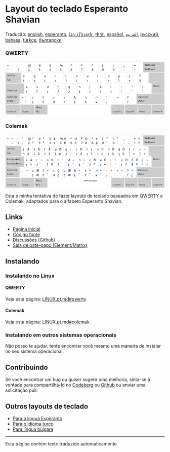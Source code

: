 # Layout do teclado Esperanto Shavian

Tradução: [english](README.md), [esperanto](README.eo.md), [𐑖𐑨𐑝𐑨 𐑧𐑕𐑐𐑧𐑮𐑨𐑵𐑑𐑩](README.eo_shaw.md), [中文](README.zh-CN.md), [español](README.es.md), [العربية](README.ar.md), [русский](README.ru.md), [bahasa](README.id.md), [türkçe](README.tr.md), [български](README.bg.md)

### QWERTY

![Visualize o Esperanto Shavian QWERTY](./media/preview_qwerty.png)

### Colemak

![Antevisão do Esperanto Shavian Colemak](./media/preview_colemak.png)

Esta é minha tentativa de fazer layouts de teclado baseados em QWERTY e Colemak, adaptados para o alfabeto Esperanto Shavian.

## Links

* [Pagina inicial](https://salif.github.io/shaw-eo/)
* [Código fonte](https://codeberg.org/salif/shaw-eo)
* [Discussões (Github)](https://github.com/salif/shaw-eo/discussions)
* [Sala de bate-papo (Element/Matrix)](https://matrix.to/#/#salif-colemak:mozilla.org)

## Instalando

### Instalando no Linux

#### QWERTY

Veja esta página: [LINUX.pt.md#qwerty](./LINUX.pt.md#qwerty)

#### Colemak

Veja esta página: [LINUX.pt.md#colemak](./LINUX.pt.md#colemak)

### Instalando em outros sistemas operacionais

Não posso te ajudar, tente encontrar você mesmo uma maneira de instalar no seu sistema operacional.

## Contribuindo

Se você encontrar um bug ou quiser sugerir uma melhoria, sinta-se à vontade para compartilhá-lo no [Codeberg] ou [Github] ou enviar uma solicitação pull.

[Github]: https://github.com/salif/shaw-eo/discussions
[Codeberg]: https://codeberg.org/salif/shaw-eo/issues

## Outros layouts de teclado

* [Para a língua Esperanto](https://salif.github.io/colemak-eo/)
* [Para o idioma turco](https://salif.github.io/colemak-tr/)
* [Para língua búlgara](https://salif.github.io/colemak-bg/)

---

Esta página contém texto traduzido automaticamente
